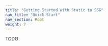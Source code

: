 ```yaml
---
title: "Getting Started with Static to SSG"
nav_title: "Quick Start"
nav_section: Root
weight: 7
---
```


TODO